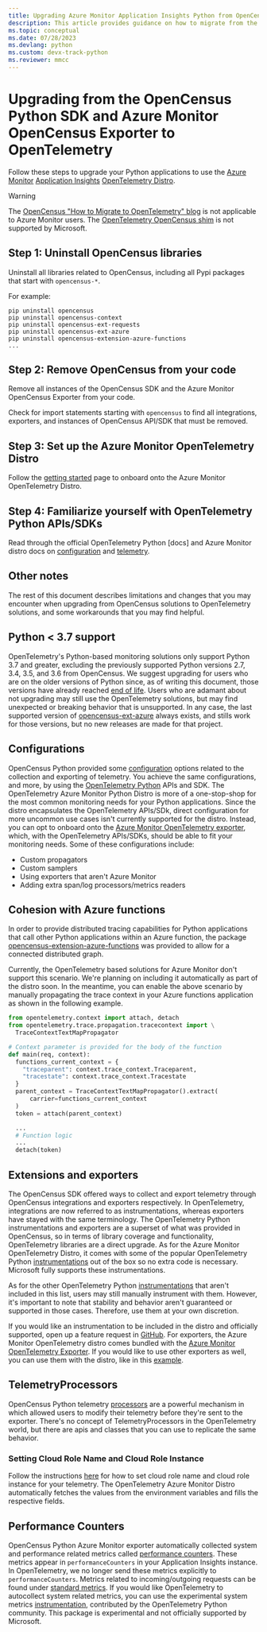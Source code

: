 ```yaml
---
title: Upgrading Azure Monitor Application Insights Python from OpenCensus to OpenTelemetry
description: This article provides guidance on how to migrate from the Azure Monitor Application Insights Python SDK and OpenCensus Exporter to OpenTelemetry.
ms.topic: conceptual
ms.date: 07/28/2023
ms.devlang: python
ms.custom: devx-track-python
ms.reviewer: mmcc
---
```


# Upgrading from the OpenCensus Python SDK and Azure Monitor OpenCensus Exporter to OpenTelemetry

Follow these steps to upgrade your Python applications to use the [Azure Monitor](../overview.md) [Application Insights](./app-insights-overview.md) [OpenTelemetry Distro](./opentelemetry-enable.md?tabs=python).

> [!WARNING]
> The [OpenCensus "How to Migrate to OpenTelemetry" blog](https://opentelemetry.io/blog/2023/sunsetting-opencensus/#how-to-migrate-to-opentelemetry) is not applicable to Azure Monitor users. The [OpenTelemetry OpenCensus shim](https://pypi.org/project/opentelemetry-opencensus-shim/) is not supported by Microsoft.

## Step 1: Uninstall OpenCensus libraries

Uninstall all libraries related to OpenCensus, including all Pypi packages that start with `opencensus-*`.

For example:

```
pip uninstall opencensus
pip uninstall opencensus-context
pip uninstall opencensus-ext-requests
pip uninstall opencensus-ext-azure
pip uninstall opencensus-extension-azure-functions
...
```

## Step 2: Remove OpenCensus from your code

Remove all instances of the OpenCensus SDK and the Azure Monitor OpenCensus Exporter from your code.

Check for import statements starting with `opencensus` to find all integrations, exporters, and instances of OpenCensus API/SDK that must be removed.

## Step 3: Set up the Azure Monitor OpenTelemetry Distro

Follow the [getting started](./opentelemetry-enable.md?tabs=python#get-started) page to onboard onto the Azure Monitor OpenTelemetry Distro.

## Step 4: Familiarize yourself with OpenTelemetry Python APIs/SDKs

Read through the official OpenTelemetry Python [docs] and Azure Monitor distro docs on [configuration](./opentelemetry-configuration.md?tabs=python) and [telemetry](./opentelemetry-add-modify.md?tabs=python).

## Other notes

The rest of this document describes limitations and changes that you may
encounter when upgrading from OpenCensus solutions to OpenTelemetry solutions,
and some workarounds that you may find helpful.

## Python < 3.7 support

OpenTelemetry's Python-based monitoring solutions only support Python 3.7 and greater, excluding the previously supported Python versions 2.7, 3.4, 3.5, and 3.6 from OpenCensus. We suggest upgrading for users who are on the older versions of Python since, as of writing this document, those versions have already reached [end of life](https://devguide.python.org/versions/). Users who are adamant about not upgrading may still use the OpenTelemetry solutions, but may find unexpected or breaking behavior that is unsupported. In any case, the last supported version of [opencensus-ext-azure](https://pypi.org/project/opencensus-ext-azure/) always exists, and stills work for those versions, but no new releases are made for that project.

## Configurations

OpenCensus Python provided some [configuration](https://github.com/census-instrumentation/opencensus-python#customization) options related to the collection and exporting of telemetry. You achieve the same configurations, and more, by using the [OpenTelemetry Python](https://opentelemetry-python.readthedocs.io/en/stable/) APIs and SDK. The OpenTelemetry Azure Monitor Python Distro is more of a one-stop-shop for the most common monitoring needs for your Python applications. Since the distro encapsulates the OpenTelemetry APIs/SDk, direct configuration for more uncommon use cases isn't currently supported for the distro. Instead, you can opt to onboard onto the [Azure Monitor OpenTelemetry exporter](https://github.com/Azure/azure-sdk-for-python/tree/main/sdk/monitor/azure-monitor-opentelemetry-exporter), which, with the OpenTelemetry APIs/SDKs, should be able to fit your monitoring needs. Some of these configurations include:

- Custom propagators
- Custom samplers
- Using exporters that aren't Azure Monitor
- Adding extra span/log processors/metrics readers

## Cohesion with Azure functions

In order to provide distributed tracing capabilities for Python applications that call other Python applications within an Azure function, the package [opencensus-extension-azure-functions](https://pypi.org/project/opencensus-extension-azure-functions/) was provided to allow for a connected distributed graph.

Currently, the OpenTelemetry based solutions for Azure Monitor don't support this scenario. We're planning on including it automatically as part of the distro soon. In the meantime, you can enable the above scenario by manually propagating the trace context in your Azure functions application as shown in the following example.

```python
from opentelemetry.context import attach, detach
from opentelemetry.trace.propagation.tracecontext import \
  TraceContextTextMapPropagator

# Context parameter is provided for the body of the function
def main(req, context):
  functions_current_context = {
    "traceparent": context.trace_context.Traceparent,
    "tracestate": context.trace_context.Tracestate
  }
  parent_context = TraceContextTextMapPropagator().extract(
      carrier=functions_current_context
  )
  token = attach(parent_context)

  ...
  # Function logic
  ...
  detach(token)
```

## Extensions and exporters

The OpenCensus SDK offered ways to collect and export telemetry through OpenCensus integrations and exporters respectively. In OpenTelemetry, integrations are now referred to as instrumentations, whereas exporters have stayed with the same terminology. The OpenTelemetry Python instrumentations and exporters are a superset of what was provided in OpenCensus, so in terms of library coverage and functionality, OpenTelemetry libraries are a direct upgrade. As for the Azure Monitor OpenTelemetry Distro, it comes with some of the popular OpenTelemetry Python [instrumentations](.\opentelemetry-add-modify.md?tabs=python#included-instrumentation-libraries) out of the box so no extra code is necessary. Microsoft fully supports these instrumentations.

As for the other OpenTelemetry Python [instrumentations](https://github.com/open-telemetry/opentelemetry-python-contrib/tree/main/instrumentation) that aren't included in this list, users may still manually instrument with them. However, it's important to note that stability and behavior aren't guaranteed or supported in those cases. Therefore, use them at your own discretion.

 If you would like an instrumentation to be included in the distro and officially supported, open up a feature request in [GitHub](https://github.com/microsoft/ApplicationInsights-Python/issues). For exporters, the Azure Monitor OpenTelemetry distro comes bundled with the [Azure Monitor OpenTelemetry Exporter](https://pypi.org/project/azure-monitor-opentelemetry-exporter/). If you would like to use other exporters as well, you can use them with the distro, like in this [example](./opentelemetry-configuration.md?tabs=python#enable-the-otlp-exporter).

## TelemetryProcessors

OpenCensus Python telemetry [processors](./api-filtering-sampling.md#opencensus-python-telemetry-processors) are a powerful mechanism in which allowed users to modify their telemetry before they're sent to the exporter. There's no concept of TelemetryProcessors in the OpenTelemetry world, but there are apis and classes that you can use to replicate the same behavior.

### Setting Cloud Role Name and Cloud Role Instance

Follow the instructions [here](./opentelemetry-configuration.md?tabs=python#set-the-cloud-role-name-and-the-cloud-role-instance) for how to set cloud role name and cloud role instance for your telemetry. The OpenTelemetry Azure Monitor Distro automatically fetches the values from the environment variables and fills the respective fields.

<!--
### Modifying spans with SpanProcessors
TODO

### Modifying metrics with Views
TODO
-->

## Performance Counters

OpenCensus Python Azure Monitor exporter automatically collected system and performance related metrics called [performance counters](https://github.com/census-instrumentation/opencensus-python/tree/master/contrib/opencensus-ext-azure#performance-counters). These metrics appear in `performanceCounters` in your Application Insights instance. In OpenTelemetry, we no longer send these metrics explicitly to `performanceCounters`. Metrics related to incoming/outgoing requests can be found under [standard metrics](./standard-metrics.md). If you would like OpenTelemetry to autocollect system related metrics, you can use the experimental system metrics [instrumentation](https://github.com/open-telemetry/opentelemetry-python-contrib/tree/main/instrumentation/opentelemetry-instrumentation-system-metrics), contributed by the OpenTelemetry Python community. This package is experimental and not officially supported by Microsoft.